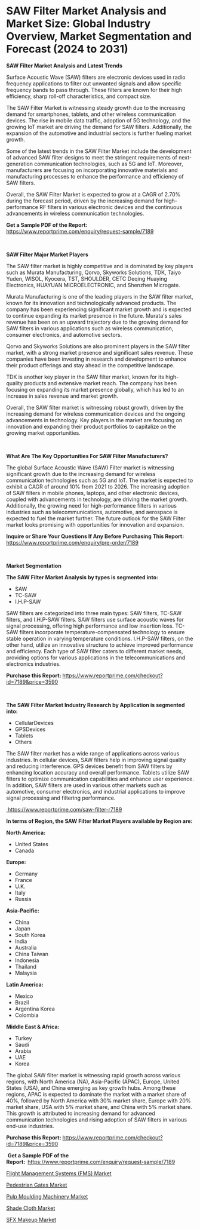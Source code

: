 <p><h1>SAW Filter Market Analysis and Market Size: Global Industry Overview, Market Segmentation and Forecast (2024 to 2031)</h1></p><p><strong>SAW Filter Market Analysis and Latest Trends</strong></p>
<p><p>Surface Acoustic Wave (SAW) filters are electronic devices used in radio frequency applications to filter out unwanted signals and allow specific frequency bands to pass through. These filters are known for their high efficiency, sharp roll-off characteristics, and compact size.</p><p>The SAW Filter Market is witnessing steady growth due to the increasing demand for smartphones, tablets, and other wireless communication devices. The rise in mobile data traffic, adoption of 5G technology, and the growing IoT market are driving the demand for SAW filters. Additionally, the expansion of the automotive and industrial sectors is further fueling market growth.</p><p>Some of the latest trends in the SAW Filter Market include the development of advanced SAW filter designs to meet the stringent requirements of next-generation communication technologies, such as 5G and IoT. Moreover, manufacturers are focusing on incorporating innovative materials and manufacturing processes to enhance the performance and efficiency of SAW filters.</p><p>Overall, the SAW Filter Market is expected to grow at a CAGR of 2.70% during the forecast period, driven by the increasing demand for high-performance RF filters in various electronic devices and the continuous advancements in wireless communication technologies.</p></p>
<p><strong>Get a Sample PDF of the Report:&nbsp;</strong> <a href="https://www.reportprime.com/enquiry/request-sample/7189">https://www.reportprime.com/enquiry/request-sample/7189</a></p>
<p>&nbsp;</p>
<p><strong>SAW Filter Major Market Players</strong></p>
<p><p>The SAW filter market is highly competitive and is dominated by key players such as Murata Manufacturing, Qorvo, Skyworks Solutions, TDK, Taiyo Yuden, WISOL, Kyocera, TST, SHOULDER, CETC Deqing Huaying Electronics, HUAYUAN MICROELECTRONIC, and Shenzhen Microgate. </p><p>Murata Manufacturing is one of the leading players in the SAW filter market, known for its innovation and technologically advanced products. The company has been experiencing significant market growth and is expected to continue expanding its market presence in the future. Murata's sales revenue has been on an upward trajectory due to the growing demand for SAW filters in various applications such as wireless communication, consumer electronics, and automotive sectors.</p><p>Qorvo and Skyworks Solutions are also prominent players in the SAW filter market, with a strong market presence and significant sales revenue. These companies have been investing in research and development to enhance their product offerings and stay ahead in the competitive landscape.</p><p>TDK is another key player in the SAW filter market, known for its high-quality products and extensive market reach. The company has been focusing on expanding its market presence globally, which has led to an increase in sales revenue and market growth.</p><p>Overall, the SAW filter market is witnessing robust growth, driven by the increasing demand for wireless communication devices and the ongoing advancements in technology. Key players in the market are focusing on innovation and expanding their product portfolios to capitalize on the growing market opportunities.</p></p>
<p>&nbsp;</p>
<p><strong>What Are The Key Opportunities For SAW Filter Manufacturers?</strong></p>
<p><p>The global Surface Acoustic Wave (SAW) Filter market is witnessing significant growth due to the increasing demand for wireless communication technologies such as 5G and IoT. The market is expected to exhibit a CAGR of around 10% from 2021 to 2026. The increasing adoption of SAW filters in mobile phones, laptops, and other electronic devices, coupled with advancements in technology, are driving the market growth. Additionally, the growing need for high-performance filters in various industries such as telecommunications, automotive, and aerospace is expected to fuel the market further. The future outlook for the SAW Filter market looks promising with opportunities for innovation and expansion.</p></p>
<p><strong>Inquire or Share Your Questions If Any Before Purchasing This Report:</strong> <a href="https://www.reportprime.com/enquiry/pre-order/7189">https://www.reportprime.com/enquiry/pre-order/7189</a></p>
<p>&nbsp;</p>
<p><strong>Market Segmentation</strong></p>
<p><strong>The SAW Filter Market Analysis by types is segmented into:</strong></p>
<p><ul><li>SAW</li><li>TC-SAW</li><li>I.H.P-SAW</li></ul></p>
<p><p>SAW filters are categorized into three main types: SAW filters, TC-SAW filters, and I.H.P-SAW filters. SAW filters use surface acoustic waves for signal processing, offering high performance and low insertion loss. TC-SAW filters incorporate temperature-compensated technology to ensure stable operation in varying temperature conditions. I.H.P-SAW filters, on the other hand, utilize an innovative structure to achieve improved performance and efficiency. Each type of SAW filter caters to different market needs, providing options for various applications in the telecommunications and electronics industries.</p></p>
<p><strong>Purchase this Report:&nbsp;</strong><a href="https://www.reportprime.com/checkout?id=7189&price=3590">https://www.reportprime.com/checkout?id=7189&price=3590</a></p>
<p>&nbsp;</p>
<p><strong>The SAW Filter Market Industry Research by Application is segmented into:</strong></p>
<p><ul><li>CellularDevices</li><li>GPSDevices</li><li>Tablets</li><li>Others</li></ul></p>
<p><p>The SAW filter market has a wide range of applications across various industries. In cellular devices, SAW filters help in improving signal quality and reducing interference. GPS devices benefit from SAW filters by enhancing location accuracy and overall performance. Tablets utilize SAW filters to optimize communication capabilities and enhance user experience. In addition, SAW filters are used in various other markets such as automotive, consumer electronics, and industrial applications to improve signal processing and filtering performance.</p></p>
<p><a href="https://www.reportprime.com/saw-filter-r7189">&nbsp;https://www.reportprime.com/saw-filter-r7189</a></p>
<p><strong>In terms of Region, the SAW Filter Market Players available by Region are:</strong></p>
<p>
    <p> <strong> North America: </strong>
        <ul>
            <li>United States</li>
            <li>Canada</li>
        </ul>
        </p> 
    <p> <strong> Europe: </strong>
        <ul>
            <li>Germany</li>
            <li>France</li>
            <li>U.K.</li>
            <li>Italy</li>
            <li>Russia</li>
        </ul>
        </p> 
    <p> <strong> Asia-Pacific: </strong>
        <ul>
            <li>China</li>
            <li>Japan</li>
            <li>South Korea</li>
            <li>India</li>
            <li>Australia</li>
            <li>China Taiwan</li>
            <li>Indonesia</li>
            <li>Thailand</li>
            <li>Malaysia</li>
        </ul>
        </p> 
    <p> <strong> Latin America: </strong>
        <ul>
            <li>Mexico</li>
            <li>Brazil</li>
            <li>Argentina Korea</li>
            <li>Colombia</li>
        </ul>
        </p> 
    <p> <strong> Middle East & Africa: </strong>
        <ul>
            <li>Turkey</li>
            <li>Saudi</li>
            <li>Arabia</li>
            <li>UAE</li>
            <li>Korea</li>
        </ul>
    </p>
    </p>
<p><p>The global SAW filter market is witnessing rapid growth across various regions, with North America (NA), Asia-Pacific (APAC), Europe, United States (USA), and China emerging as key growth hubs. Among these regions, APAC is expected to dominate the market with a market share of 40%, followed by North America with 30% market share, Europe with 20% market share, USA with 5% market share, and China with 5% market share. This growth is attributed to increasing demand for advanced communication technologies and rising adoption of SAW filters in various end-use industries.</p></p>
<p><strong>Purchase this Report: </strong><a href="https://www.reportprime.com/checkout?id=7189&price=3590">https://www.reportprime.com/checkout?id=7189&price=3590</a></p>
<p>&nbsp;<strong>Get a Sample PDF of the Report:&nbsp;&nbsp;</strong><a href="https://www.reportprime.com/enquiry/request-sample/7189">https://www.reportprime.com/enquiry/request-sample/7189</a></p>
<p><strong></strong></p>
<p><p><a href="https://www.linkedin.com/pulse/flight-management-systems-fms-m-we-do-research-rbe9e?trackingId=sZpIDkkKSe6xZ4%2FyxxqM1Q%3D%3D">Flight Management Systems (FMS) Market</a></p><p><a href="https://www.linkedin.com/pulse/insights-pedestrian-gates-market-size-which-expanding-56dwe?trackingId=tQxH3mZZThWhCcjvvb04EA%3D%3D">Pedestrian Gates Market</a></p><p><a href="https://github.com/provorikovar/Market-Research-Report-List-6/blob/main/pulp-moulding-machinery-market.md">Pulp Moulding Machinery Market</a></p><p><a href="https://issuu.com/reportprime-2/docs/shade-cloth-market-size-2030.pptx_f186dabd70275d">Shade Cloth Market</a></p><p><a href="https://issuu.com/reportprime-2/docs/sfx-makeup-market-size-2030.pptx_cdd75d1ffc65fe">SFX Makeup Market</a></p></p>
